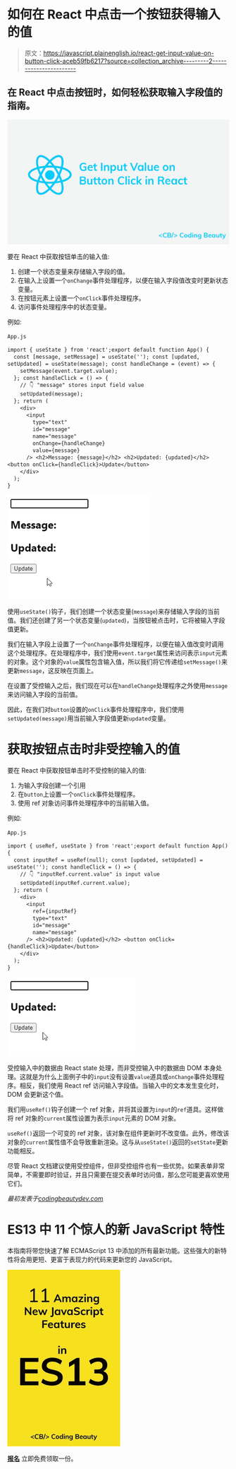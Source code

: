 # 如何在 React 中点击一个按钮获得输入的值

> 原文：<https://javascript.plainenglish.io/react-get-input-value-on-button-click-aceb59fb6217?source=collection_archive---------2----------------------->

## 在 React 中点击按钮时，如何轻松获取输入字段值的指南。

![](img/70d03d842dc8acfe5b762a0dfe521d5a.png)

要在 React 中获取按钮单击的输入值:

1.  创建一个状态变量来存储输入字段的值。
2.  在输入上设置一个`onChange`事件处理程序，以便在输入字段值改变时更新状态变量。
3.  在按钮元素上设置一个`onClick`事件处理程序。
4.  访问事件处理程序中的状态变量。

例如:

`App.js`

```
import { useState } from 'react';export default function App() {
  const [message, setMessage] = useState(''); const [updated, setUpdated] = useState(message); const handleChange = (event) => {
    setMessage(event.target.value);
  }; const handleClick = () => {
    // 👇 "message" stores input field value
    setUpdated(message);
  }; return (
    <div>
      <input
        type="text"
        id="message"
        name="message"
        onChange={handleChange}
        value={message}
      /> <h2>Message: {message}</h2> <h2>Updated: {updated}</h2> <button onClick={handleClick}>Update</button>
    </div>
  );
}
```

![](img/c809c4f7bf0ce610d6c6e680c28f32ea.png)

使用`useState()`钩子，我们创建一个状态变量(`message`)来存储输入字段的当前值。我们还创建了另一个状态变量(`updated`)，当按钮被点击时，它将被输入字段值更新。

我们在输入字段上设置了一个`onChange`事件处理程序，以便在输入值改变时调用这个处理程序。在处理程序中，我们使用`event.target`属性来访问表示`input`元素的对象。这个对象的`value`属性包含输入值，所以我们将它传递给`setMessage()`来更新`message`，这反映在页面上。

在设置了受控输入之后，我们现在可以在`handleChange`处理程序之外使用`message`来访问输入字段的当前值。

因此，在我们对`button`设置的`onClick`事件处理程序中，我们使用`setUpdated(message)`用当前输入字段值更新`updated`变量。

# 获取按钮点击时非受控输入的值

要在 React 中获取按钮单击时不受控制的输入的值:

1.  为输入字段创建一个引用
2.  在`button`上设置一个`onClick`事件处理程序。
3.  使用 ref 对象访问事件处理程序中的当前输入值。

例如:

`App.js`

```
import { useRef, useState } from 'react';export default function App() {
  const inputRef = useRef(null); const [updated, setUpdated] = useState(''); const handleClick = () => {
    // 👇 "inputRef.current.value" is input value
    setUpdated(inputRef.current.value);
  }; return (
    <div>
      <input
        ref={inputRef}
        type="text"
        id="message"
        name="message"
      /> <h2>Updated: {updated}</h2> <button onClick={handleClick}>Update</button>
    </div>
  );
}
```

![](img/4d1f2505048ab8f5f85b3d992c150e54.png)

受控输入中的数据由 React state 处理，而非受控输入中的数据由 DOM 本身处理。这就是为什么上面例子中的`input`没有设置`value`道具或`onChange`事件处理程序。相反，我们使用 React ref 访问输入字段值。当输入中的文本发生变化时，DOM 会更新这个值。

我们用`useRef()`钩子创建一个 ref 对象，并将其设置为`input`的`ref`道具。这样做将 ref 对象的`current`属性设置为表示`input`元素的 DOM 对象。

`useRef()`返回一个可变的 ref 对象，该对象在组件更新时不改变值。此外，修改该对象的`current`属性值不会导致重新渲染。这与从`useState()`返回的`setState`更新功能相反。

尽管 React 文档建议使用受控组件，但非受控组件也有一些优势。如果表单非常简单，不需要即时验证，并且只需要在提交表单时访问值，那么您可能更喜欢使用它们。

*最初发表于*[*codingbeautydev.com*](https://cbdev.link/7a9289)

# ES13 中 11 个惊人的新 JavaScript 特性

本指南将带您快速了解 ECMAScript 13 中添加的所有最新功能。这些强大的新特性将会用更短、更富于表现力的代码来更新您的 JavaScript。

![](img/75a56482761ab63cfc081ad691d70d61.png)

[**报名**](https://cbdev.link/900477) 立即免费领取一份。